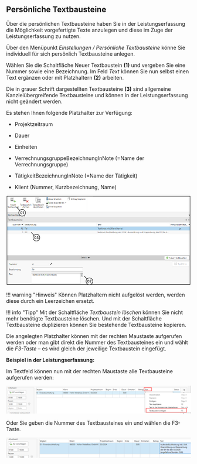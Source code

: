 ## Persönliche Textbausteine

Über die persönlichen Textbausteine haben Sie in der Leistungserfassung
die Möglichkeit vorgefertigte Texte anzulegen und diese im Zuge der
Leistungserfassung zu nutzen.

Über den Menüpunkt *Einstellungen / Persönliche Textbausteine* könne Sie
individuell für sich persönlich Textbausteine anlegen.

Wählen Sie die Schaltfläche Neuer Textbaustein **(1)** und vergeben Sie
eine Nummer sowie eine Bezeichnung. Im Feld *Text* können Sie nun selbst
einen Text ergänzen oder mit Platzhaltern **(2)** arbeiten.

Die in grauer Schrift dargestellten Textbausteine **(3)** sind
allgemeine Kanzleiübergreifende Textbausteine und können in der
Leistungserfassung nicht geändert werden.

Es stehen Ihnen folgende Platzhalter zur Verfügung:

-   Projektzeitraum

-   Dauer

-   Einheiten

-   VerrechnungsgruppeBezeichnungInNote (=Name der Verrechnungsgruppe)

-   TätigkeitBezeichnungInNote (=Name der Tätigkeit)

-   Klient (Nummer, Kurzbezeichnung, Name)


![](<img/image79.png>)

!!! warning "Hinweis"
    Können Platzhaltern nicht aufgelöst werden, werden diese durch ein
    Leerzeichen ersetzt.

!!! info "Tipp"
    Mit der Schaltfläche *Textbaustein löschen* können Sie nicht mehr
    benötigte Textbausteine löschen. Und mit der Schaltfläche
    Textbausteine duplizieren können Sie bestehende Textbausteine
    kopieren.

Die angelegten Platzhalter können mit der rechten Maustaste aufgerufen
werden oder man gibt direkt die Nummer des Textbausteines ein und wählt
die *F3-Taste* – es wird gleich der jeweilige Textbaustein eingefügt.

**Beispiel in der Leistungserfassung:**

Im Textfeld können nun mit der rechten Maustaste alle Textbausteine
aufgerufen werden:

![](<img/image80.png>)

Oder Sie geben die Nummer des Textbausteines ein und wählen die
F3-Taste.

![](<img/image81.png>)